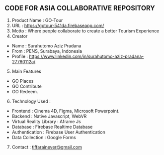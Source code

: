 ## CODE FOR ASIA COLLABORATIVE REPOSITORY

1. Product Name : GO-Tour
2. URL : https://gotour-541da.firebaseapp.com/
3. Motto : Where people collaborate to create a better Tourism Experience
4. Creator
- Name : Surahutomo Aziz Pradana
- From : PENS, Surabaya, Indonesia
- Profile : https://www.linkedin.com/in/surahutomo-aziz-pradana-27760112a/
5. Main Features
- GO Places
- GO Contribute
- GO Redeem.
6. Technology Used :
- Frontend : Cinema 4D, Figma, Microsoft Powerpoint.
- Backend : Native Javascript, WebVR
- Virtual Reality Library : Aframe Js
- Database : Firebase Realtime Database
- Authentication : Firebase User Authentication
- Data Collection : Google Forms
7. Contact :
tiffarainever@gmail.com
